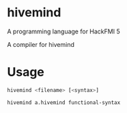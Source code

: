 # hivemind
A programming language for HackFMI 5

A compiler for hivemind

# Usage

```bash
hivemind <filename> [<syntax>]
```

```bash
hivemind a.hivemind functional-syntax
```
